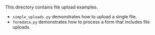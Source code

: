 This directory contains file upload examples.

- `simple_uploads.py` demonstrates how to upload a single file.
- `formdata.py` demonstrates how to process a form that includes file uploads.
